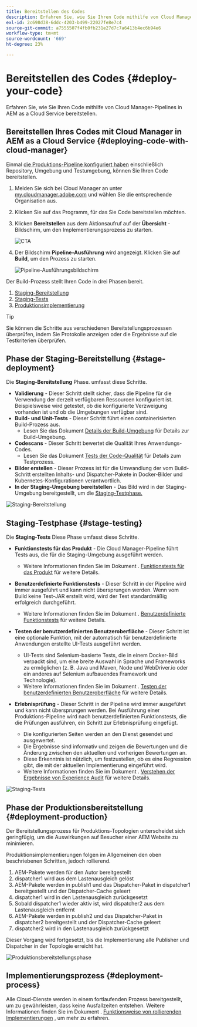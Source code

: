 ```yaml
---
title: Bereitstellen des Codes
description: Erfahren Sie, wie Sie Ihren Code mithilfe von Cloud Manager-Pipelines in AEM as a Cloud Service bereitstellen.
exl-id: 2c698d38-6ddc-4203-b499-22027fe8e7c4
source-git-commit: a7555507f4fb0fb231e27d7c7a6413b4ec6b94e6
workflow-type: tm+mt
source-wordcount: '669'
ht-degree: 23%

---
```



# Bereitstellen des Codes {#deploy-your-code}

Erfahren Sie, wie Sie Ihren Code mithilfe von Cloud Manager-Pipelines in AEM as a Cloud Service bereitstellen.

## Bereitstellen Ihres Codes mit Cloud Manager in AEM as a Cloud Service {#deploying-code-with-cloud-manager}

Einmal [die Produktions-Pipeline konfiguriert haben](/help/implementing/cloud-manager/configuring-pipelines/configuring-production-pipelines.md) einschließlich Repository, Umgebung und Testumgebung, können Sie Ihren Code bereitstellen.

1. Melden Sie sich bei Cloud Manager an unter [my.cloudmanager.adobe.com](https://my.cloudmanager.adobe.com/) und wählen Sie die entsprechende Organisation aus.

1. Klicken Sie auf das Programm, für das Sie Code bereitstellen möchten.

1. Klicken **Bereitstellen** aus dem Aktionsaufruf auf der **Übersicht** -Bildschirm, um den Implementierungsprozess zu starten.

   ![CTA](assets/deploy-code1.png)

1. Der Bildschirm **Pipeline-Ausführung** wird angezeigt. Klicken Sie auf **Build**, um den Prozess zu starten.

   ![Pipeline-Ausführungsbildschirm](assets/deploy-code2.png)

Der Build-Prozess stellt Ihren Code in drei Phasen bereit.

1. [Staging-Bereitstellung](#stage-deployment)
1. [Staging-Tests](#stage-testing)
1. [Produktionsimplementierung](#production-deployment)

>[!TIP]
>
>Sie können die Schritte aus verschiedenen Bereitstellungsprozessen überprüfen, indem Sie Protokolle anzeigen oder die Ergebnisse auf die Testkriterien überprüfen.

## Phase der Staging-Bereitstellung {#stage-deployment}

Die **Staging-Bereitstellung** Phase. umfasst diese Schritte.

* **Validierung**  - Dieser Schritt stellt sicher, dass die Pipeline für die Verwendung der derzeit verfügbaren Ressourcen konfiguriert ist. Beispielsweise wird getestet, ob die konfigurierte Verzweigung vorhanden ist und ob die Umgebungen verfügbar sind.
* **Build- und Unit-Tests** - Dieser Schritt führt einen containerisierten Build-Prozess aus.
   * Lesen Sie das Dokument [Details der Build-Umgebung](/help/implementing/cloud-manager/getting-access-to-aem-in-cloud/build-environment-details.md) für Details zur Build-Umgebung.
* **Codescans** - Dieser Schritt bewertet die Qualität Ihres Anwendungs-Codes.
   * Lesen Sie das Dokument [Tests der Code-Qualität](/help/implementing/cloud-manager/code-quality-testing.md) für Details zum Testprozess.
* **Bilder erstellen** - Dieser Prozess ist für die Umwandlung der vom Build-Schritt erstellten Inhalts- und Dispatcher-Pakete in Docker-Bilder und Kubernetes-Konfigurationen verantwortlich.
* **In der Staging-Umgebung bereitstellen** - Das Bild wird in der Staging-Umgebung bereitgestellt, um die [Staging-Testphase.](#stage-testing)

![Staging-Bereitstellung](assets/stage-deployment.png)

## Staging-Testphase {#stage-testing}

Die **Staging-Tests** Diese Phase umfasst diese Schritte.

* **Funktionstests für das Produkt** - Die Cloud Manager-Pipeline führt Tests aus, die für die Staging-Umgebung ausgeführt werden.
   * Weitere Informationen finden Sie im Dokument . [Funktionstests für das Produkt](/help/implementing/cloud-manager/functional-testing.md#product-functional-testing) für weitere Details.

* **Benutzerdefinierte Funktionstests** - Dieser Schritt in der Pipeline wird immer ausgeführt und kann nicht übersprungen werden. Wenn vom Build keine Test-JAR erstellt wird, wird der Test standardmäßig erfolgreich durchgeführt.
   * Weitere Informationen finden Sie im Dokument . [Benutzerdefinierte Funktionstests](/help/implementing/cloud-manager/functional-testing.md#custom-functional-testing) für weitere Details.

* **Testen der benutzerdefinierten Benutzeroberfläche** - Dieser Schritt ist eine optionale Funktion, mit der automatisch für benutzerdefinierte Anwendungen erstellte UI-Tests ausgeführt werden.
   * UI-Tests sind Selenium-basierte Tests, die in einem Docker-Bild verpackt sind, um eine breite Auswahl in Sprache und Frameworks zu ermöglichen (z. B. Java und Maven, Node und WebDriver.io oder ein anderes auf Selenium aufbauendes Framework und Technologie).
   * Weitere Informationen finden Sie im Dokument . [Testen der benutzerdefinierten Benutzeroberfläche](/help/implementing/cloud-manager/functional-testing.md#custom-ui-testing) für weitere Details.

* **Erlebnisprüfung** - Dieser Schritt in der Pipeline wird immer ausgeführt und kann nicht übersprungen werden. Bei Ausführung einer Produktions-Pipeline wird nach benutzerdefinierten Funktionstests, die die Prüfungen ausführen, ein Schritt zur Erlebnisprüfung eingefügt.
   * Die konfigurierten Seiten werden an den Dienst gesendet und ausgewertet.
   * Die Ergebnisse sind informativ und zeigen die Bewertungen und die Änderung zwischen den aktuellen und vorherigen Bewertungen an.
   * Diese Erkenntnis ist nützlich, um festzustellen, ob es eine Regression gibt, die mit der aktuellen Implementierung eingeführt wird.
   * Weitere Informationen finden Sie im Dokument . [Verstehen der Ergebnisse von Experience Audit](/help/implementing/cloud-manager/experience-audit-testing.md) für weitere Details.

![Staging-Tests](assets/stage-testing.png)

## Phase der Produktionsbereitstellung {#deployment-production}

Der Bereitstellungsprozess für Produktions-Topologien unterscheidet sich geringfügig, um die Auswirkungen auf Besucher einer AEM Website zu minimieren.

Produktionsimplementierungen folgen im Allgemeinen den oben beschriebenen Schritten, jedoch rollierend.

1. AEM-Pakete werden für den Autor bereitgestellt
1. dispatcher1 wird aus dem Lastenausgleich gelöst
1. AEM-Pakete werden in publish1 und das Dispatcher-Paket in dispatcher1 bereitgestellt und der Dispatcher-Cache geleert
1. dispatcher1 wird in den Lastenausgleich zurückgesetzt
1. Sobald dispatcher1 wieder aktiv ist, wird dispatcher2 aus dem Lastenausgleich entfernt
1. AEM-Pakete werden in publish2 und das Dispatcher-Paket in dispatcher2 bereitgestellt und der Dispatcher-Cache geleert
1. dispatcher2 wird in den Lastenausgleich zurückgesetzt


Dieser Vorgang wird fortgesetzt, bis die Implementierung alle Publisher und Dispatcher in der Topologie erreicht hat.

![Produktionsbereitstellungsphase](assets/production-deployment.png)

## Implementierungsprozess {#deployment-process}

Alle Cloud-Dienste werden in einem fortlaufenden Prozess bereitgestellt, um zu gewährleisten, dass keine Ausfallzeiten entstehen. Weitere Informationen finden Sie im Dokument . [Funktionsweise von rollierenden Implementierungen](/help/implementing/deploying/overview.md#how-rolling-deployments-work) , um mehr zu erfahren.